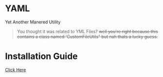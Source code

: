 # YAML
Yet Another Manered Utility
> You thought it was related to YML Files? ~~well you're right because this contains a class named 'CustomFileUtils" but nah thats a lucky guess.~~

# Installation Guide
[Click Here]([https://github.com/Manered/YetAnotherManeredUtility/packages/](https://github.com/Manered/YetAnotherManeredUtility/wiki)https://github.com/Manered/YetAnotherManeredUtility/wiki)
